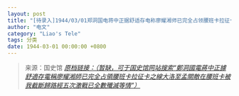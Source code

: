 ```yaml
---
layout: post
title: "[待录入]1944/03/01郑洞国电蒋中正据舒适存电称廖耀湘师已完全占领腰班卡拉征卡之线大洛至孟关敌在腰班卡被我截断归路经五次激战已全数歼灭等情"
author: "电文"
category: "Liao's Tele"
tags: 分类
date: 1944-03-01 00:00:00 +0800
---
```

> 来源：国史馆 [*原档链接：（暂缺，可于国史馆网站搜索“鄭洞國電蔣中正據舒適存電稱廖耀湘師已完全占領腰班卡拉征卡之線大洛至孟關敵在腰班卡被我截斷歸路經五次激戰已全數殲滅等情”）*]()
